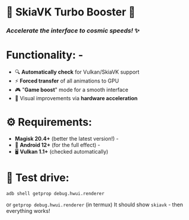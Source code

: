 # 🚀 SkiaVK Turbo Booster 🚀 
### *Accelerate the interface to cosmic speeds!* ✨  
# **Functionality:** - 
- 🔍 **Automatically check** for Vulkan/SkiaVK support
- ⚡ **Forced transfer** of all animations to GPU
- 🎮 "**Game boost**" mode for a smooth interface
- 🌈 Visual improvements via **hardware acceleration** 
# ⚙️ **Requirements:** 
- **Magisk 20.4+** (better the latest version!) -
- 🤖 **Android 12+** (for the full effect) -
- 🖥️ **Vulkan 1.1+** (checked automatically)
# **🌈 Test drive:** 
`adb shell getprop debug.hwui.renderer `

or
`getprop debug.hwui.renderer` (in termux)
It should show `skiavk` - then everything works!
